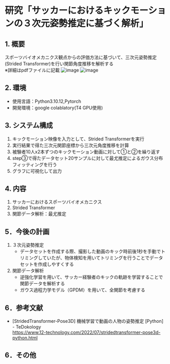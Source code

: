 # 研究「サッカーにおけるキックモーションの３次元姿勢推定に基づく解析」

## 1. 概要
スポーツバイオメカニクス観点からの評価方法に基づいて、三次元姿勢推定(Strided Transformer)を行い関節角度推移を解析する <br>
※詳細はpdfファイルに記載
![image](https://github.com/Sumisumisumith/Kickmotion-Evaluation-System/assets/130366050/17876b14-527a-45cf-8314-0230e6b34fcc)
![image](https://github.com/Sumisumisumith/Kickmotion-Evaluation-System/assets/130366050/3c6bc79c-0a1a-4cc2-80eb-a5c33390479e)

## 2. 環境
- 使用言語：Python3.10.12,Pytorch
- 開発環境：google colablatory(T4 GPU使用)

## 3. システム構成
1. キックモーション映像を入力として、Strided Transformerを実行
2. 実行結果で得た三次元関節座標から三次元角度推移を計算
3. 被験者10人x2本ずつのキックモーション動画に対して①と②を繰り返す
4. step③で得たデータセット20サンプルに対して最尤推定によるガウス分布フィッティングを行う
5. グラフに可視化して出力

## 4. 内容
1. サッカーにおけるスポーツバイオメカニクス
2. Strided Transformer
3. 関節データ解析：最尤推定

## 5．今後の計画
1. ３次元姿勢推定
   - データセットを作成する際、撮影した動画のキック時前後1秒を手動でトリミングしていたが、物体検知を用いてトリミングを行うことでデータセットを作成しやすくする
3. 関節データ解析
   - 逆強化学習を用いて、サッカー経験者のキックの軌跡を学習することで関節データを解析する
   - ガウス過程力学モデル（GPDM）を用いて、全関節を考慮する
   
## 6．参考文献
- [StridedTransformer-Pose3D] 機械学習で動画の人物の姿勢推定 [Python] - TeDokology <br>
https://www.12-technology.com/2022/07/stridedtransformer-pose3d-python.html

## 6．その他
